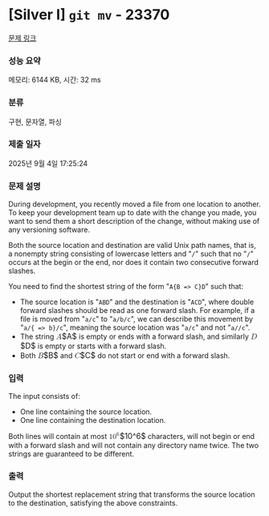 # [Silver I] <code>git mv</code> - 23370 

[문제 링크](https://www.acmicpc.net/problem/23370) 

### 성능 요약

메모리: 6144 KB, 시간: 32 ms

### 분류

구현, 문자열, 파싱

### 제출 일자

2025년 9월 4일 17:25:24

### 문제 설명

<p>During development, you recently moved a file from one location to another. To keep your development team up to date with the change you made, you want to send them a short description of the change, without making use of any versioning software.</p>

<p>Both the source location and destination are valid Unix path names, that is, a nonempty string consisting of lowercase letters and "<code>/</code>" such that no "<code>/</code>" occurs at the begin or the end, nor does it contain two consecutive forward slashes.</p>

<p>You need to find the shortest string of the form "<code>A{B => C}D</code>" such that:</p>

<ul>
	<li>The source location is "<code>ABD</code>" and the destination is "<code>ACD</code>", where double forward slashes should be read as one forward slash. For example, if a file is moved from "<code>a/c</code>" to "<code>a/b/c</code>", we can describe this movement by "<code>a/{ => b}/c</code>", meaning the source location was "<code>a/c</code>" and not "<code>a//c</code>".</li>
	<li>The string <mjx-container class="MathJax" jax="CHTML" style="font-size: 109%; position: relative;"><mjx-math class="MJX-TEX" aria-hidden="true"><mjx-mi class="mjx-i"><mjx-c class="mjx-c1D434 TEX-I"></mjx-c></mjx-mi></mjx-math><mjx-assistive-mml unselectable="on" display="inline"><math xmlns="http://www.w3.org/1998/Math/MathML"><mi>A</mi></math></mjx-assistive-mml><span aria-hidden="true" class="no-mathjax mjx-copytext">$A$</span></mjx-container> is empty or ends with a forward slash, and similarly <mjx-container class="MathJax" jax="CHTML" style="font-size: 109%; position: relative;"><mjx-math class="MJX-TEX" aria-hidden="true"><mjx-mi class="mjx-i"><mjx-c class="mjx-c1D437 TEX-I"></mjx-c></mjx-mi></mjx-math><mjx-assistive-mml unselectable="on" display="inline"><math xmlns="http://www.w3.org/1998/Math/MathML"><mi>D</mi></math></mjx-assistive-mml><span aria-hidden="true" class="no-mathjax mjx-copytext">$D$</span></mjx-container> is empty or starts with a forward slash.</li>
	<li>Both <mjx-container class="MathJax" jax="CHTML" style="font-size: 109%; position: relative;"><mjx-math class="MJX-TEX" aria-hidden="true"><mjx-mi class="mjx-i"><mjx-c class="mjx-c1D435 TEX-I"></mjx-c></mjx-mi></mjx-math><mjx-assistive-mml unselectable="on" display="inline"><math xmlns="http://www.w3.org/1998/Math/MathML"><mi>B</mi></math></mjx-assistive-mml><span aria-hidden="true" class="no-mathjax mjx-copytext">$B$</span></mjx-container> and <mjx-container class="MathJax" jax="CHTML" style="font-size: 109%; position: relative;"><mjx-math class="MJX-TEX" aria-hidden="true"><mjx-mi class="mjx-i"><mjx-c class="mjx-c1D436 TEX-I"></mjx-c></mjx-mi></mjx-math><mjx-assistive-mml unselectable="on" display="inline"><math xmlns="http://www.w3.org/1998/Math/MathML"><mi>C</mi></math></mjx-assistive-mml><span aria-hidden="true" class="no-mathjax mjx-copytext">$C$</span></mjx-container> do not start or end with a forward slash.</li>
</ul>

### 입력 

 <p>The input consists of:</p>

<ul>
	<li>One line containing the source location.</li>
	<li>One line containing the destination location.</li>
</ul>

<p>Both lines will contain at most <mjx-container class="MathJax" jax="CHTML" style="font-size: 109%; position: relative;"><mjx-math class="MJX-TEX" aria-hidden="true"><mjx-msup><mjx-mn class="mjx-n"><mjx-c class="mjx-c31"></mjx-c><mjx-c class="mjx-c30"></mjx-c></mjx-mn><mjx-script style="vertical-align: 0.393em;"><mjx-mn class="mjx-n" size="s"><mjx-c class="mjx-c36"></mjx-c></mjx-mn></mjx-script></mjx-msup></mjx-math><mjx-assistive-mml unselectable="on" display="inline"><math xmlns="http://www.w3.org/1998/Math/MathML"><msup><mn>10</mn><mn>6</mn></msup></math></mjx-assistive-mml><span aria-hidden="true" class="no-mathjax mjx-copytext">$10^6$</span></mjx-container> characters, will not begin or end with a forward slash and will not contain any directory name twice. The two strings are guaranteed to be different.</p>

### 출력 

 <p>Output the shortest replacement string that transforms the source location to the destination, satisfying the above constraints.</p>

